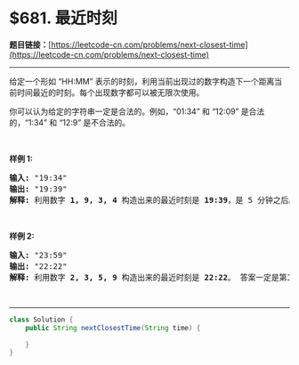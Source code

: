# $681. 最近时刻

**题目链接：**[https://leetcode-cn.com/problems/next-closest-time](https://leetcode-cn.com/problems/next-closest-time)

---

<div class="content__1Y2H">
 <div class="notranslate">
  <p>给定一个形如 “HH:MM” 表示的时刻，利用当前出现过的数字构造下一个距离当前时间最近的时刻。每个出现数字都可以被无限次使用。</p> 
  <p>你可以认为给定的字符串一定是合法的。例如，“01:34” 和 “12:09” 是合法的，“1:34” 和 “12:9” 是不合法的。</p> 
  <p>&nbsp;</p> 
  <p><strong>样例 1:</strong></p> 
  <pre class="language-text"><strong>输入:</strong> "19:34"
<strong>输出:</strong> "19:39"
<strong>解释:</strong> 利用数字 <strong>1, 9, 3, 4</strong> 构造出来的最近时刻是 <strong>19:39</strong>，是 5 分钟之后。结果不是 <strong>19:33</strong> 因为这个时刻是 23 小时 59 分钟之后。
</pre> 
  <p>&nbsp;</p> 
  <p><strong>样例 2:</strong></p> 
  <pre class="language-text"><strong>输入:</strong> "23:59"
<strong>输出:</strong> "22:22"
<strong>解释:</strong> 利用数字 <strong>2, 3, 5, 9</strong> 构造出来的最近时刻是 <strong>22:22</strong>。 答案一定是第二天的某一时刻，所以选择可构造的最小时刻。
</pre> 
  <p>&nbsp;</p> 
 </div>
</div>

---

```java
class Solution {
    public String nextClosestTime(String time) {
        
    }
}
```